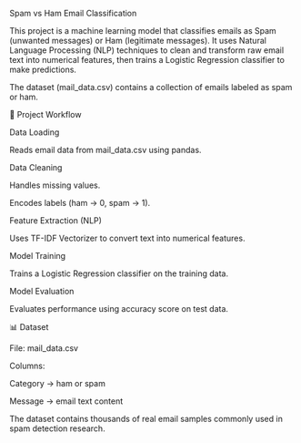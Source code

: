 Spam vs Ham Email Classification

This project is a machine learning model that classifies emails as Spam (unwanted messages) or Ham (legitimate messages). It uses Natural Language Processing (NLP) techniques to clean and transform raw email text into numerical features, then trains a Logistic Regression classifier to make predictions.

The dataset (mail_data.csv) contains a collection of emails labeled as spam or ham.

🚀 Project Workflow

Data Loading

Reads email data from mail_data.csv using pandas.

Data Cleaning

Handles missing values.

Encodes labels (ham → 0, spam → 1).

Feature Extraction (NLP)

Uses TF-IDF Vectorizer to convert text into numerical features.

Model Training

Trains a Logistic Regression classifier on the training data.

Model Evaluation

Evaluates performance using accuracy score on test data.

📊 Dataset

File: mail_data.csv

Columns:

Category → ham or spam

Message → email text content

The dataset contains thousands of real email samples commonly used in spam detection research.
